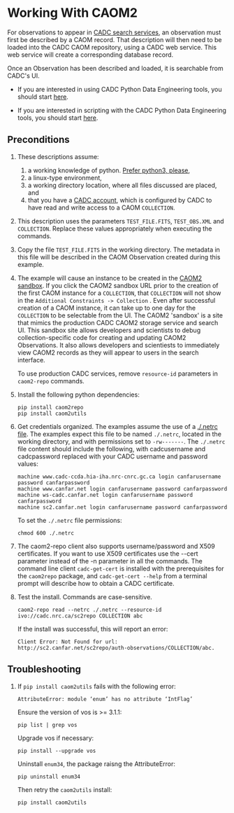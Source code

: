 # Working With CAOM2

For observations to appear in [CADC search services](http://www.cadc-ccda.hia-iha.nrc-cnrc.gc.ca/), an observation must first be described by a CAOM record. That description will then need to be loaded into the CADC CAOM repository, using a CADC web service. This web service will create a corresponding database record. 

Once an Observation has been described and loaded, it is searchable from CADC's UI.

* If you are interested in using CADC Python Data Engineering tools, you should start [here](./user/cli_description.md).
  
* If you are interested in scripting with the CADC Python Data Engineering tools, you should start [here](./user/script_description.md).
  
## Preconditions

1. These descriptions assume:
    1. a working knowledge of python. [Prefer python3, please](https://pythonclock.org/),
    1. a linux-type environment,
    1. a working directory location, where all files discussed are placed, and
    1. that you have a [CADC account](http://www.cadc-ccda.hia-iha.nrc-cnrc.gc.ca/en/auth/request.html), which is configured by CADC to have read and write access to a CAOM `COLLECTION`.

1. This description uses the parameters `TEST_FILE.FITS`, `TEST_OBS.XML` and `COLLECTION`. Replace these values appropriately when executing the commands.

1. Copy the file `TEST_FILE.FITS` in the working directory. The metadata in this file will be described in the CAOM Observation created during this example.

1. The example will cause an instance to be created in the [CAOM2 sandbox](http://sc2.canfar.net/search/).  If you click the CAOM2 sandbox URL prior to the creation of the first CAOM instance for a `COLLECTION`, that `COLLECTION` will not show in the `Additional Constraints -> Collection` . Even after successful creation of a CAOM instance, it can take up to one day for the `COLLECTION` to be selectable from the UI. The CAOM2 'sandbox' is a site that mimics the production CADC CAOM2 storage service and search UI. This sandbox site allows developers and scientists to debug collection-specific code for creating and updating CAOM2 Observations. It also allows developers and scientiests to immediately view CAOM2 records as they will appear to users in the search interface.

    To use production CADC services, remove `resource-id` parameters in `caom2-repo` commands.

1. Install the following python dependencies:

    ```
    pip install caom2repo
    pip install caom2utils
    ```

1. Get credentials organized. The examples assume the use of a [./.netrc file](https://www.systutorials.com/docs/linux/man/5-netrc/). The examples expect this file to be named `./.netrc`, located in the working directory, and with permissions set to `-rw-------`. The `./.netrc` file content should include the following, with cadcusername and cadcpassword replaced with your CADC username and password values:

    ````
    machine www.cadc-ccda.hia-iha.nrc-cnrc.gc.ca login canfarusername password canfarpassword
    machine www.canfar.net login canfarusername password canfarpassword
    machine ws-cadc.canfar.net login canfarusername password canfarpassword
    machine sc2.canfar.net login canfarusername password canfarpassword
    ````
    
    To set the `./.netrc` file permissions:
    
    ```
    chmod 600 ./.netrc
    ```

1. The caom2-repo client also supports username/password and X509 certificates. If you want to use X509 
certificates use the --cert parameter instead of the -n parameter in all the commands. The command line client `cadc-get-cert` is installed with the prerequisites for the `caom2repo` package, and `cadc-get-cert --help` from a terminal prompt will describe how to obtain a CADC certificate.


1. Test the install. Commands are case-sensitive.

    ```
    caom2-repo read --netrc ./.netrc --resource-id ivo://cadc.nrc.ca/sc2repo COLLECTION abc
    ```

    If the install was successful, this will report an error:

    ```
    Client Error: Not Found for url: http://sc2.canfar.net/sc2repo/auth-observations/COLLECTION/abc.
    ```

## Troubleshooting

1. If `pip install caom2utils` fails with the following error:

    ```
    AttributeError: module ‘enum’ has no attribute ‘IntFlag’
    ```

    Ensure the version of vos is >= 3.1.1:

    ```
    pip list | grep vos
    ```
    
    Upgrade vos if necessary:

    ```
    pip install --upgrade vos
    ```

    Uninstall `enum34`, the package raisng the AttributeError:
    
    ```
    pip uninstall enum34
    ```

    Then retry the `caom2utils` install:
    
    ```
    pip install caom2utils
    ```
